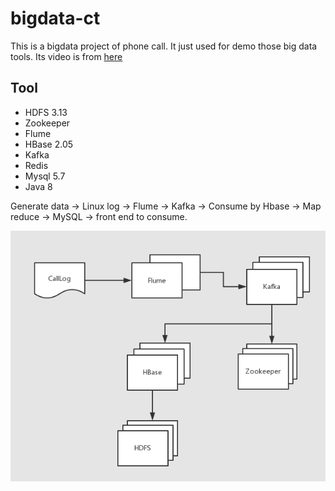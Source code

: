 # bigdata-ct

This is a bigdata project of phone call. It just used for demo those big data tools. Its video is from [here](https://www.bilibili.com/video/BV17t411W7wZ)

## Tool
- HDFS 3.13
- Zookeeper
- Flume
- HBase 2.05
- Kafka
- Redis
- Mysql 5.7
- Java 8


Generate data -> Linux log -> Flume -> Kafka -> Consume by Hbase -> Map reduce -> MySQL -> front end to consume.

![image](https://github.com/littlefattiger/bigdata-ct/blob/master/%E6%B6%88%E8%B4%B9%E6%A8%A1%E5%9E%8B.png)
